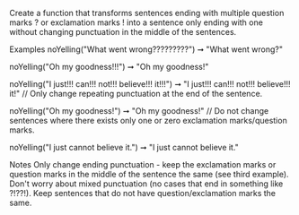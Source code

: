 Create a function that transforms sentences ending with multiple question marks ? or exclamation marks ! into a sentence only ending with one without changing punctuation in the middle of the sentences.

Examples
noYelling("What went wrong?????????") ➞ "What went wrong?"

noYelling("Oh my goodness!!!") ➞ "Oh my goodness!"

noYelling("I just!!! can!!! not!!! believe!!! it!!!") ➞ "I just!!! can!!! not!!! believe!!! it!"
// Only change repeating punctuation at the end of the sentence.

noYelling("Oh my goodness!") ➞ "Oh my goodness!"
// Do not change sentences where there exists only one or zero exclamation marks/question marks.

noYelling("I just cannot believe it.") ➞ "I just cannot believe it."

Notes
Only change ending punctuation - keep the exclamation marks or question marks in the middle of the sentence the same (see third example).
Don't worry about mixed punctuation (no cases that end in something like ?!??!).
Keep sentences that do not have question/exclamation marks the same.